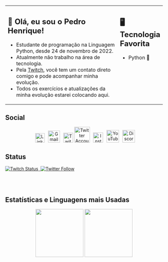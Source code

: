 <br>

<div align=center>
</div>
<table><tr><td valign="top" width="75%">

## 👋 Olá, eu sou o Pedro Henrique!

- Estudante de programação na Linguagem Python, desde 24 de novembro de 2022.
- Atualmente não trabalho na área de tecnologia.
- Pela [Twitch](https://www.twitch.tv/pedrohentec), você tem um contato direto comigo e pode acompanhar minha evolução.
- Todos os exercícios e atualizações da minha evolução estarei colocando aqui.

</td><td valign="top" width="25%">


## 🖥️ Tecnologia Favorita
- Python 🐍


 </tr></tr></table> 


## Social

<div align=center>

&ensp;<a href="https://www.linkedin.com/in/pedrohentec"><img src="https://cdn.worldvectorlogo.com/logos/linkedin-icon-2.svg" title="Linkedin" alt="Linkedin Account" width="30"/></a> 
&ensp;<a href="mailto:pedrohentec@gmail.com"><img src="https://upload.wikimedia.org/wikipedia/commons/7/7e/Gmail_icon_%282020%29.svg" title="Gmail" alt="Gmail Contato" width="38"/></a> 
&ensp;<a href="https://www.twitch.tv/pedrohentec"><img src="https://seeklogo.com/images/T/twitch-logo-4931D91F85-seeklogo.com.png" title="Twitch" alt="Twitch Account" width="31"/></a> 
<a href="https://twitter.com/pedrohentec"><img src="https://cdn.worldvectorlogo.com/logos/twitter-6.svg" title="Twitter" alt="Twitter Account" width="50"/></a> 
&ensp;<a href="https://www.instagram.com/pedrohentec"><img src="https://cdn.worldvectorlogo.com/logos/instagram-5.svg" title="Instagram" alt="Instagram Account" width="32"/></a> 
&ensp;<a href="https://www.youtube.com/@pedrohentec"><img src="https://cdn.worldvectorlogo.com/logos/youtube-icon.svg" title="YouTube" alt="YouTube Account" width="40"/></a>
&ensp;<a href="https://discord.com/invite/26bDPQa9TY"><img src="https://cdn.worldvectorlogo.com/logos/discord-6.svg" title="Discord" alt="Discord Community" width="40"/></a> 

<!-- <a href="https://www.tiktok.com/@pedrohentec"><img src="https://github.com/FrancescoXX/FrancescoXX/blob/main/tiktok-5962992_1280.webp" title="TikTok" alt="TikTok Account" width="38"/></a> -->

<div align=left>


## Status
<a href="https://www.twitch.tv/juliorats"><img alt="Twitch Status" src="https://img.shields.io/twitch/status/pedrohentec?style=for-the-badge&logo=twitch&color=8a43f3">&nbsp;
<a href="https://twitter.com/pedrohentec"><img alt="Twitter Follow" src="https://img.shields.io/twitter/follow/pedrohentec?label=Twitter&style=for-the-badge&logo=twitter&color=1DA1F2"> </a>

<br>
<br>




## Estatísticas e Linguagens mais Usadas

<div align="center">
  <img height="153m" src="https://github-readme-stats.vercel.app/api?username=pedrohentec&theme=radical&show_icons=true"/>
  <img height="153em" src="https://github-readme-stats.vercel.app/api/top-langs/?username=pedrohentec&layout=compact&langs_count=8&theme=radical"/>
</div>